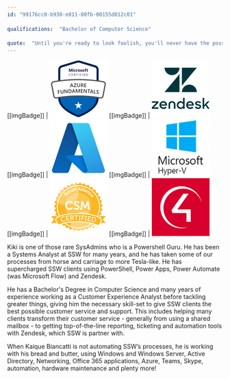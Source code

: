 ```yaml
---
id: "99176cc0-b930-e811-80fb-00155d012c01"

qualifications:  "Bachelor of Computer Science"

quote:  "Until you're ready to look foolish, you'll never have the possibility of being great."
---
```


[[imgBadge]]
| [![](../badges/Certification-microsoft-azure-fundamentals.png)](https://www.youracclaim.com/badges/adcacd3d-efa9-4a5d-8dc4-77b4ec46cd79/public_url)
[[imgBadge]]
| ![](../badges/Business-zendesk.png)
[[imgBadge]]
| ![](../badges/Business-microsoft-azure.png)
[[imgBadge]]
| ![](../badges/SysAdmin-microsoft-hyper-v.png)
[[imgBadge]]
| ![](../badges/Certification-scrumalliance-master.png)
[[imgBadge]]
| ![](../badges/Automation-Control4.png)

Kiki is one of those rare SysAdmins who is a Powershell Guru. He has been a Systems Analyst at SSW for many years, and he has taken some of our processes from horse and carriage to more Tesla-like. He has supercharged SSW clients using PowerShell, Power Apps, Power Automate (was Microsoft Flow) and Zendesk. 
 
He has a Bachelor's Degree in Computer Science and many years of experience working as a Customer Experience Analyst before tackling greater things, giving him the necessary skill-set to give SSW clients the best possible customer service and support.
This includes helping many clients transform their customer service - generally from using a shared mailbox - to getting top-of-the-line reporting, ticketing and automation tools with Zendesk, which SSW is partner with.
 
When Kaíque Biancatti is not automating SSW’s processes, he is working with his bread and butter, using Windows and Windows Server, Active Directory, Networking, Office 365 applications, Azure, Teams, Skype, automation, hardware maintenance and plenty more!  
